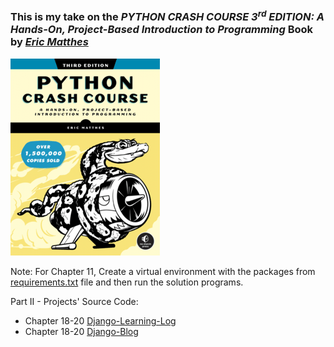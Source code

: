 ### This is my take on the _PYTHON CRASH COURSE 3<sup>rd</sup> EDITION: A Hands-On, Project-Based Introduction to Programming_ Book by _[Eric Matthes](https://ehmatthes.github.io/)_ 

![Python Crash Course 3rd Edition](PythonCrashCourse3e_front.png)

Note: For Chapter 11, Create a virtual environment with the packages from [requirements.txt](Exercises/Ch11/requirements.txt) file and then run the solution programs.

Part II - Projects' Source Code:
- Chapter 18-20 [Django-Learning-Log](https://github.com/Shreehar-KE/pcc-django-learning-log)
- Chapter 18-20 [Django-Blog](https://github.com/Shreehar-KE/pcc-django-blog)
